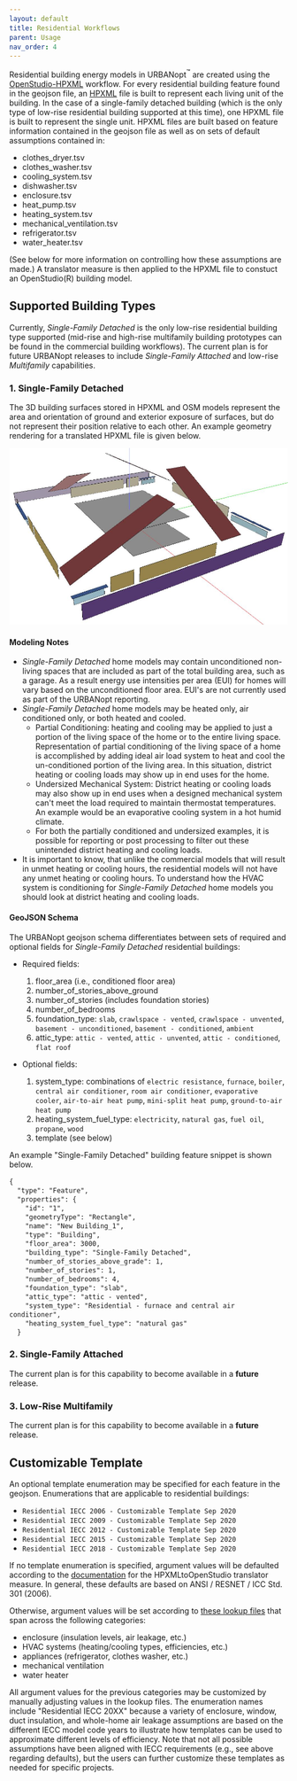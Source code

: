 ```yaml
---
layout: default
title: Residential Workflows
parent: Usage
nav_order: 4
---
```


Residential building energy models in URBANopt<sup>&trade;</sup> are created using the [OpenStudio-HPXML](https://github.com/NREL/OpenStudio-HPXML) workflow.
For every residential building feature found in the geojson file, an [HPXML](https://hpxml.nrel.gov) file is built to represent each living unit of the building.
In the case of a single-family detached building (which is the only type of low-rise residential building supported at this time), one HPXML file is built to represent the single unit.
HPXML files are built based on feature information contained in the geojson file as well as on sets of default assumptions contained in:
* clothes_dryer.tsv
* clothes_washer.tsv
* cooling_system.tsv
* dishwasher.tsv
* enclosure.tsv
* heat_pump.tsv
* heating_system.tsv
* mechanical_ventilation.tsv
* refrigerator.tsv
* water_heater.tsv

(See below for more information on controlling how these assumptions are made.)
A translator measure is then applied to the HPXML file to constuct an OpenStudio(R) building model.

## Supported Building Types

Currently, *Single-Family Detached* is the only low-rise residential building type supported (mid-rise and high-rise multifamily building prototypes can be found in the commercial building workflows).
The current plan is for future URBANopt releases to include *Single-Family Attached* and low-rise *Multifamily* capabilities.

### 1. Single-Family Detached

The 3D building surfaces stored in HPXML and OSM models represent the area and orientation of ground and exterior exposure of surfaces, but do not represent their position relative to each other. An example geometry rendering for a translated HPXML file is given below. 

![single_family_detached](../doc_files/single-family-detached.jpg)


#### Modeling Notes

- *Single-Family Detached* home models may contain unconditioned non-living spaces that are included as part of the total building area, such as a garage. As a result energy use intensities per area (EUI) for homes will vary based on the unconditioned floor area. EUI's are not currently used as part of the URBANopt reporting.
- *Single-Family Detached* home models may be heated only, air conditioned only, or both heated and cooled. 
  - Partial Conditioning: heating and cooling may be applied to just a portion of the living space of the home or to the entire living space. Representation of partial conditioning of the living space of a home is accomplished by adding ideal air load system to heat and cool the un-conditioned portion of the living area. In this situation, district heating or cooling loads may show up in end uses for the home.
  - Undersized Mechanical System: District heating or cooling loads may also show up in end uses when a designed mechanical system can't meet the load required to maintain thermostat temperatures. An example would be an evaporative cooling system in a hot humid climate. 
  - For both the partially conditioned and undersized examples, it is possible for reporting or post processing to filter out these unintended district heating and cooling loads.
- It is important to know, that unlike the commercial models that will result in unmet heating or cooling hours, the residential models will not have any unmet heating or cooling hours. To understand how the HVAC system is conditioning for *Single-Family Detached* home models you should look at district heating and cooling loads.

#### GeoJSON Schema

The URBANopt geojson schema differentiates between sets of required and optional fields for *Single-Family Detached* residential buildings:

* Required fields:

  1. floor_area (i.e., conditioned floor area)
  2. number_of_stories_above_ground
  3. number_of_stories (includes foundation stories)
  3. number_of_bedrooms
  4. foundation_type: `slab`, `crawlspace - vented`, `crawlspace - unvented`, `basement - unconditioned`, `basement - conditioned`, `ambient`
  5. attic_type: `attic - vented`, `attic - unvented`, `attic - conditioned`, `flat roof`

* Optional fields:

  1. system_type: combinations of `electric resistance`, `furnace`, `boiler`, `central air conditioner`, `room air conditioner`, `evaporative cooler`, `air-to-air heat pump`, `mini-split heat pump`, `ground-to-air heat pump`
  2. heating_system_fuel_type: `electricity`, `natural gas`, `fuel oil`, `propane`, `wood`
  3. template (see below)

An example "Single-Family Detached" building feature snippet is shown below.

  ```
  {
    "type": "Feature",
    "properties": {
      "id": "1",
      "geometryType": "Rectangle",
      "name": "New Building_1",
      "type": "Building",
      "floor_area": 3000,
      "building_type": "Single-Family Detached",
      "number_of_stories_above_grade": 1,
      "number_of_stories": 1,
      "number_of_bedrooms": 4,
      "foundation_type": "slab",
      "attic_type": "attic - vented",
      "system_type": "Residential - furnace and central air conditioner",
      "heating_system_fuel_type": "natural gas"
    }
  ```

### 2. Single-Family Attached 

The current plan is for this capability to become available in a **future** release.

### 3. Low-Rise Multifamily

The current plan is for this capability to become available in a **future** release.

## Customizable Template

An optional template enumeration may be specified for each feature in the geojson.
Enumerations that are applicable to residential buildings:

- `Residential IECC 2006 - Customizable Template Sep 2020`
- `Residential IECC 2009 - Customizable Template Sep 2020`
- `Residential IECC 2012 - Customizable Template Sep 2020`
- `Residential IECC 2015 - Customizable Template Sep 2020`
- `Residential IECC 2018 - Customizable Template Sep 2020`

If no template enumeration is specified, argument values will be defaulted according to the [documentation](https://openstudio-hpxml.readthedocs.io/en/latest/hpxml_to_openstudio.html) for the HPXMLtoOpenStudio translator measure.
In general, these defaults are based on ANSI / RESNET / ICC Std. 301 (2006).

Otherwise, argument values will be set according to [these lookup files](https://github.com/urbanopt/urbanopt-example-geojson-project/tree/develop/example_project/mappers/residential) that span across the following categories:

* enclosure (insulation levels, air leakage, etc.)
* HVAC systems (heating/cooling types, efficiencies, etc.)
* appliances (refrigerator, clothes washer, etc.)
* mechanical ventilation
* water heater

All argument values for the previous categories may be customized by manually adjusting values in the lookup files.
The enumeration names include "Residential IECC 20XX" because a variety of enclosure, window, duct insulation, and whole-home air leakage assumptions are based on the different IECC model code years to illustrate how templates can be used to approximate different levels of efficiency.
Note that not all possible assumptions have been aligned with IECC requirements (e.g., see above regarding defaults), but the users can further customize these templates as needed for specific projects.
